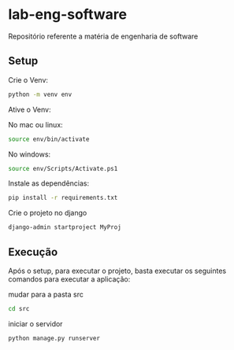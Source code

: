 # lab-eng-software
Repositório referente a matéria de engenharia de software

## Setup

Crie o Venv:
```bash
python -m venv env
```

Ative o Venv:

No mac ou linux:
```bash
source env/bin/activate
```

No windows:
```bash
source env/Scripts/Activate.ps1
```

Instale as dependências:
```bash
pip install -r requirements.txt
```

Crie o projeto no django
```bash
django-admin startproject MyProj
```

## Execução

Após o setup, para executar o projeto, basta executar os seguintes comandos para executar a aplicação:

mudar para a pasta src
```bash
cd src
```

iniciar o servidor
```bash
python manage.py runserver
```

